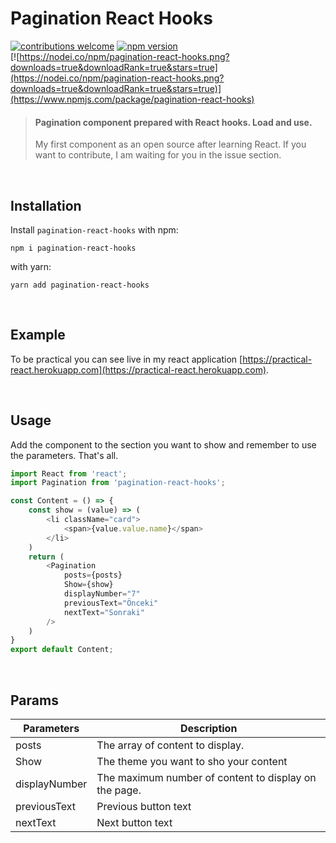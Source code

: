 # Pagination React Hooks
[![contributions welcome](https://img.shields.io/badge/contributions-welcome-brightgreen.svg?style=flat)](https://github.com/berat/pagination-react-hooks/issues) [![npm version](https://badge.fury.io/js/pagination-react-hooks.svg)](https://badge.fury.io/js/pagination-react-hooks) <br>
[![https://nodei.co/npm/pagination-react-hooks.png?downloads=true&downloadRank=true&stars=true](https://nodei.co/npm/pagination-react-hooks.png?downloads=true&downloadRank=true&stars=true)](https://www.npmjs.com/package/pagination-react-hooks)

> #### Pagination component prepared with React hooks. Load and use.
> My first component as an open source after learning React. If you want to contribute, I am waiting for you in the issue section.

<br>

## Installation
Install `pagination-react-hooks` with npm:

`npm i pagination-react-hooks`

with yarn:

`yarn add pagination-react-hooks`

<br>

## Example

To be practical you can see live in my react application [https://practical-react.herokuapp.com](https://practical-react.herokuapp.com).


<br>

## Usage
Add the component to the section you want to show and remember to use the parameters. That's all.

```js
import React from 'react';
import Pagination from 'pagination-react-hooks';

const Content = () => {
    const show = (value) => (
        <li className="card">
            <span>{value.value.name}</span>         
        </li>
    )
    return (
        <Pagination
            posts={posts}
            Show={show}
            displayNumber="7"
            previousText="Önceki"
            nextText="Sonraki"
        />
    )
}
export default Content;
```

<br>


## Params

| Parameters        | Description                        
|------------------|------------------------------------|
| posts         | The array of content to display.                 |
| Show         | The theme you want to sho your content                 |
| displayNumber         | The maximum number of content to display on the page.                |
| previousText         | Previous button text                 |
| nextText         | Next button text                |
